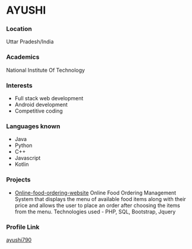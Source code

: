 # AYUSHI 

### Location

Uttar Pradesh/India

### Academics

National Institute Of Technology

### Interests

- Full stack web development
- Android development
- Competitive coding

### Languages known

- Java
- Python
- C++
- Javascript
- Kotlin

### Projects

- [Online-food-ordering-website](https://github.com/ayushi790/Online-food-ordering-website) Online Food Ordering Management System that displays the menu of available food items along with their price and allows the user to place an order after choosing the items from the menu.
Technologies used - PHP, SQL, Bootstrap, Jquery


### Profile Link

[ayushi790](https://github.com/ayushi790/)
